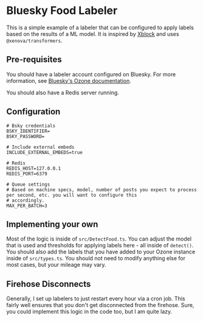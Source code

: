 # Bluesky Food Labeler

This is a simple example of a labeler that can be configured to apply labels based on the results of a ML model. It is
inspired by [Xblock](https://github.com/aendra-rininsland/xblock) and uses `@xenova/transformers`.

## Pre-requisites

You should have a labeler account configured on Bluesky. For more information, see [Bluesky's Ozone documentation](https://github.com/bluesky-social/ozone).

You should also have a Redis server running.

## Configuration

```
# Bsky credentials
BSKY_IDENTIFIER=
BSKY_PASSWORD=

# Include external embeds
INCLUDE_EXTERNAL_EMBEDS=true

# Redis
REDIS_HOST=127.0.0.1
REDIS_PORT=6379

# Queue settings
# Based on machine specs, model, number of posts you expect to process per second, etc. you will want to configure this
# accordingly.
MAX_PER_BATCH=3
```

## Implementing your own

Most of the logic is inside of `src/DetectFood.ts`. You can adjust the model that is used and thresholds for applying
labels here - all inside of `detect()`. You should also add the labels that you have added to your Ozone instance inside
of `src/types.ts`. You should not need to modify anything else for most cases, but your mileage may vary.

## Firehose Disconnects

Generally, I set up labelers to just restart every hour via a cron job. This fairly well ensures that you don't
get disconnected from the firehose. Sure, you could implement this logic in the code too, but I am quite lazy.
